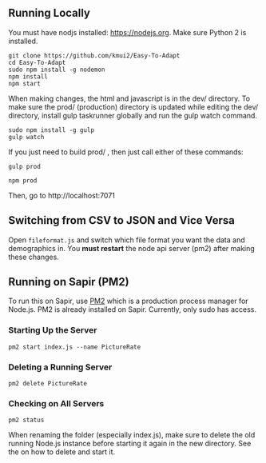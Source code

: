 ## Running Locally

You must have nodjs installed: https://nodejs.org. Make sure Python 2 is installed.

```
git clone https://github.com/kmui2/Easy-To-Adapt
cd Easy-To-Adapt
sudo npm install -g nodemon
npm install
npm start
```

When making changes, the html and javascript is in the dev/ directory. To make sure the prod/ (production) directory is
updated while editing the dev/ directory, install gulp taskrunner globally and run the gulp watch command. 

```
sudo npm install -g gulp
gulp watch
```

If you just need to build prod/ , then just call either of these commands:

```
gulp prod
```

```
npm prod
```

Then, go to http://localhost:7071


## Switching from CSV to JSON and Vice Versa

Open `fileformat.js` and switch which file format you want the data and demographics in. You **must restart** the node api server (pm2) after making these changes.


## Running on Sapir (PM2)

To run this on Sapir, use [PM2](http://pm2.keymetrics.io/) which is a production process manager for Node.js. PM2 is already installed on Sapir. Currently, only sudo has access.

### Starting Up the Server

```
pm2 start index.js --name PictureRate
```

### Deleting a Running Server

```
pm2 delete PictureRate
```

### Checking on All Servers

```
pm2 status
```

When renaming the folder (especially index.js), make sure to delete the old running Node.js instance before starting it again in the new directory. See the on how to delete and start it.
